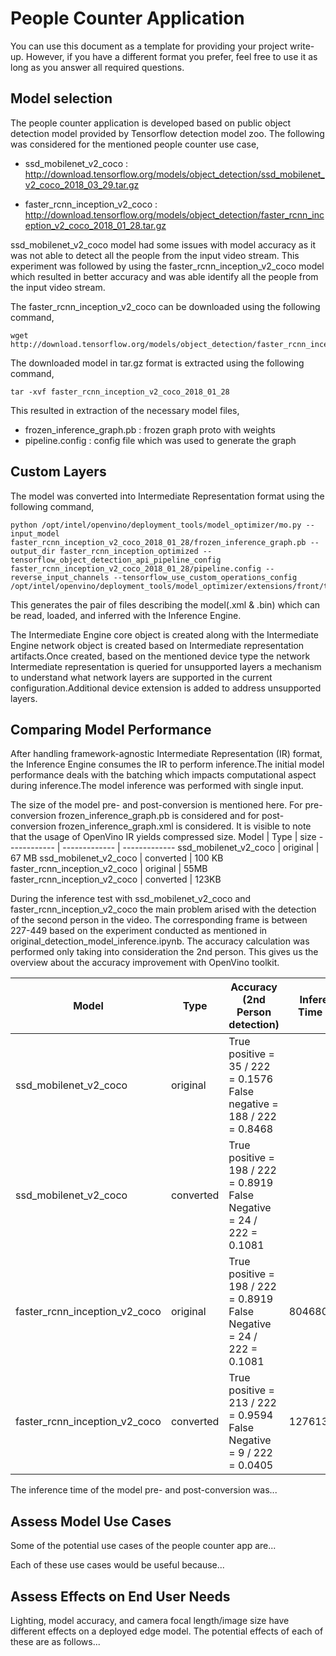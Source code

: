 # People Counter Application

You can use this document as a template for providing your project write-up. However, if you
have a different format you prefer, feel free to use it as long as you answer all required
questions.

## Model selection
The people counter application is developed based on public object detection model provided by Tensorflow detection model zoo. The following was considered for the mentioned people counter use case,
- ssd_mobilenet_v2_coco : http://download.tensorflow.org/models/object_detection/ssd_mobilenet_v2_coco_2018_03_29.tar.gz

- faster_rcnn_inception_v2_coco :  http://download.tensorflow.org/models/object_detection/faster_rcnn_inception_v2_coco_2018_01_28.tar.gz

ssd_mobilenet_v2_coco model had some issues with model accuracy as it was not able to detect all the people from the input video stream. This experiment was followed by using the faster_rcnn_inception_v2_coco model which resulted in better accuracy and was able identify all the people from the input video stream.

The faster_rcnn_inception_v2_coco can be downloaded using the following command,
```
wget  http://download.tensorflow.org/models/object_detection/faster_rcnn_inception_v2_coco_2018_01_28.tar.gz
```

The downloaded model in tar.gz format is extracted using the following command,
```
tar -xvf faster_rcnn_inception_v2_coco_2018_01_28
```

This resulted in extraction of the necessary model files,
- frozen_inference_graph.pb : frozen graph proto with weights
- pipeline.config : config file which was used to generate the graph

## Custom Layers
The model was converted into Intermediate Representation format using the following command,

```
python /opt/intel/openvino/deployment_tools/model_optimizer/mo.py --input_model faster_rcnn_inception_v2_coco_2018_01_28/frozen_inference_graph.pb --output_dir faster_rcnn_inception_optimized --tensorflow_object_detection_api_pipeline_config faster_rcnn_inception_v2_coco_2018_01_28/pipeline.config --reverse_input_channels --tensorflow_use_custom_operations_config /opt/intel/openvino/deployment_tools/model_optimizer/extensions/front/tf/faster_rcnn_support.json
```
This generates the pair of files describing the model(.xml & .bin) which can be read, loaded, and inferred with the Inference Engine.

The Intermediate Engine core object is created along with the Intermediate Engine network object is created based on Intermediate representation artifacts.Once created, based on the mentioned device type the network Intermediate representation is queried for unsupported layers a mechanism to understand what network layers are supported in the current configuration.Additional device extension is added to address unsupported layers.

## Comparing Model Performance

After handling framework-agnostic Intermediate Representation (IR) format, the Inference Engine consumes the IR to perform inference.The initial model performance deals with the batching which impacts computational aspect during inference.The model inference was performed with single input.

The size of the model pre- and post-conversion is mentioned here. For pre-conversion frozen_inference_graph.pb is considered and for post-conversion frozen_inference_graph.xml is considered. It is visible to note that the usage of OpenVino IR yields compressed size.
Model | Type | size
------------ | ------------- | -------------
ssd_mobilenet_v2_coco | original | 67 MB
ssd_mobilenet_v2_coco | converted | 100 KB
faster_rcnn_inception_v2_coco | original | 55MB
faster_rcnn_inception_v2_coco | converted | 123KB

During the inference test with ssd_mobilenet_v2_coco and faster_rcnn_inception_v2_coco the main problem arised with the detection of the second person in the video. The corresponding frame is between 227-449 based on the experiment conducted as mentioned in original_detection_model_inference.ipynb. The accuracy calculation was performed only taking into consideration the 2nd person. This gives us the overview about the accuracy improvement with OpenVino toolkit.

Model | Type | Accuracy (2nd Person detection) | Inference Time (ms)
------------ | ------------- | ------------- | -------------
ssd_mobilenet_v2_coco | original | True positive = 35 / 222 = 0.1576 <br> False negative = 188 / 222 = 0.8468 |
ssd_mobilenet_v2_coco | converted | True positive = 198 / 222 = 0.8919 <br> False Negative = 24 / 222 = 0.1081 |
faster_rcnn_inception_v2_coco | original | True positive = 198 / 222 = 0.8919 <br> False Negative = 24 / 222 = 0.1081 |804680.068
faster_rcnn_inception_v2_coco | converted | True positive = 213 / 222 = 0.9594 <br> False Negative = 9 / 222 = 0.0405 | 1276130.464


The inference time of the model pre- and post-conversion was...

## Assess Model Use Cases

Some of the potential use cases of the people counter app are...

Each of these use cases would be useful because...

## Assess Effects on End User Needs

Lighting, model accuracy, and camera focal length/image size have different effects on a
deployed edge model. The potential effects of each of these are as follows...
